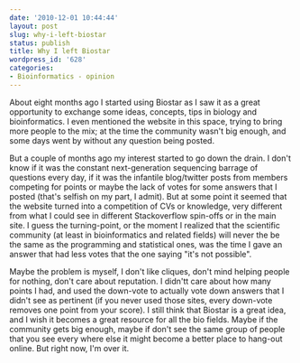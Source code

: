 ```yaml
---
date: '2010-12-01 10:44:44'
layout: post
slug: why-i-left-biostar
status: publish
title: Why I left Biostar
wordpress_id: '628'
categories:
- Bioinformatics - opinion
---
```


About eight months ago I started using Biostar as I saw it as a great opportunity to exchange some ideas, concepts, tips in biology and bioinformatics. I even mentioned the website in this space, trying to bring more people to the mix; at the time the community wasn't big enough, and some days went by without any question being posted.

But a couple of months ago my interest started to go down the drain. I don't know if it was the constant next-generation sequencing barrage of questions every day, if it was the infantile blog/twitter posts from members competing for points or maybe the lack of votes for some answers that I posted (that's selfish on my part, I admit). But at some point it seemed that the website turned into a competition of CVs or knowledge, very different from what I could see in different Stackoverflow spin-offs or in the main site. I guess the turning-point, or the moment I realized that the scientific community (at least in bioinformatics and related fields) will never the be the same as the programming and statistical ones, was the time I gave an answer that had less votes that the one saying "it's not possible". 

Maybe the problem is myself, I don't like cliques, don't mind helping people for nothing, don't care about reputation. I didn'tt care about how many points I had, and used the down-vote to actually vote down answers that I didn't see as pertinent (if you never used those sites, every down-vote removes one point from your score). I still think that Biostar is a great idea, and I wish it becomes a great resource for all the bio fields. Maybe if the community gets big enough, maybe if don't see the same group of people that you see every where else it might become a better place to hang-out online. But right now, I'm over it. 
